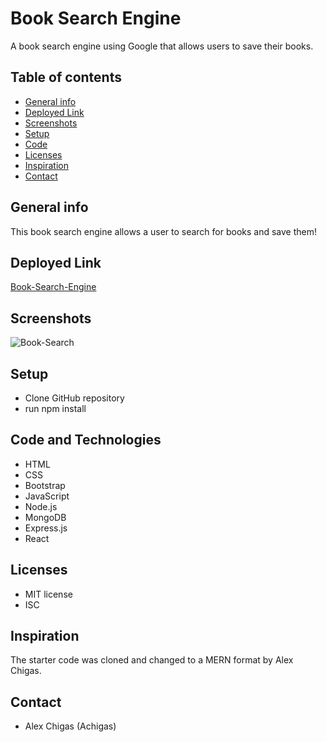 # Book Search Engine 
A book search engine using Google that allows users to save their books. 

## Table of contents
* [General info](#general-info)
* [Deployed Link](#deployed_link)
* [Screenshots](#screenshots)
* [Setup](#setup)
* [Code](#code)
* [Licenses](#licenses)
* [Inspiration](#inspiration)
* [Contact](#contact)

## General info
This book search engine allows a user to search for books and save them!

## Deployed Link
[Book-Search-Engine]()

## Screenshots
![Book-Search](./public/images/Book-Search-Engine.png)

## Setup
* Clone GitHub repository 
* run npm install

## Code and Technologies
* HTML 
* CSS
* Bootstrap
* JavaScript
* Node.js
* MongoDB
* Express.js
* React

## Licenses
* MIT license
* ISC

## Inspiration
The starter code was cloned and changed to a MERN format by Alex Chigas.

## Contact
* Alex Chigas (Achigas)

